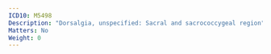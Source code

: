 ```yaml
---
ICD10: M5498
Description: "Dorsalgia, unspecified: Sacral and sacrococcygeal region"
Matters: No
Weight: 0
---
```


